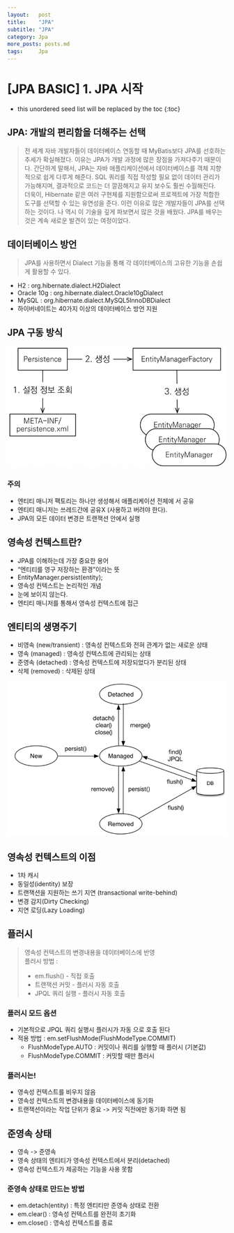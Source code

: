 ```yaml
---
layout:   post
title:    "JPA"
subtitle: "JPA"
category: Jpa
more_posts: posts.md
tags:     Jpa
---
```

# [JPA BASIC] 1. JPA 시작

<!--more-->
<!-- Table of contents -->
* this unordered seed list will be replaced by the toc
{:toc}

<!-- text -->

## JPA: 개발의 편리함을 더해주는 선택  
> 전 세계 자바 개발자들이 데이터베이스 연동할 때 MyBatis보다 JPA를 선호하는 추세가 확실해졌다. 이유는 JPA가 개발 과정에 많은 장점을 가져다주기 때문이다. 간단하게 말해서, JPA는 자바 애플리케이션에서 데이터베이스를 객체 지향적으로 쉽게 다루게 해준다. SQL 쿼리를 직접 작성할 필요 없이 데이터 관리가 가능해지며, 결과적으로 코드는 더 깔끔해지고 유지 보수도 훨씬 수월해진다.  
> 더욱이, Hibernate 같은 여러 구현체를 지원함으로써 프로젝트에 가장 적합한 도구를 선택할 수 있는 유연성을 준다. 이런 이유로 많은 개발자들이 JPA를 선택하는 것이다. 나 역시 이 기술을 깊게 파보면서 많은 것을 배웠다. JPA를 배우는 것은 계속 새로운 발견이 있는 여정이었다.
  
## 데이터베이스 방언
> JPA를 사용하면서 Dialect 기능을 통해 각 데이터베이스의 고유한 기능을 손쉽게 활용할 수 있다.  
- H2 : org.hibernate.dialect.H2Dialect 
- Oracle 10g : org.hibernate.dialect.Oracle10gDialect 
- MySQL : org.hibernate.dialect.MySQL5InnoDBDialect
- 하이버네이트는 40가지 이상의 데이터베이스 방언 지원

## JPA 구동 방식
![alt text](/assets/img/jpa/image.png)

### 주의  
- 엔티티 매니저 팩토리는 하나만 생성해서 애플리케이션 전체에 서 공유
- 엔티티 매니저는 쓰레드간에 공유X (사용하고 버려야 한다).
- JPA의 모든 데이터 변경은 트랜잭션 안에서 실행

## 영속성 컨텍스트란?
- JPA를 이해하는데 가장 중요한 용어
- “엔티티를 영구 저장하는 환경”이라는 뜻
- EntityManager.persist(entity);
- 영속성 컨텍스트는 논리적인 개념
- 눈에 보이지 않는다.
- 엔티티 매니저를 통해서 영속성 컨텍스트에 접근

## 엔티티의 생명주기
- 비영속 (new/transient) : 영속성 컨텍스트와 전혀 관계가 없는 새로운 상태
- 영속 (managed) : 영속성 컨텍스트에 관리되는 상태
- 준영속 (detached) : 영속성 컨텍스트에 저장되었다가 분리된 상태
- 삭제 (removed)  : 삭제된 상태

![alt text](/assets/img/jpa/image-1.png)

## 영속성 컨텍스트의 이점
- 1차 캐시
- 동일성(identity) 보장
- 트랜잭션을 지원하는 쓰기 지연 (transactional write-behind)
- 변경 감지(Dirty Checking)
- 지연 로딩(Lazy Loading)

## 플러시
> 영속성 컨텍스트의 변경내용을 데이터베이스에 반영  
> 플러시 방법 :  
> - em.flush() - 직접 호출
> - 트랜잭션 커밋 - 플러시 자동 호출
> - JPQL 쿼리 실행 - 플러시 자동 호출

### 플러시 모드 옵션
- 기본적으로 JPQL 쿼리 실행시 플러시가 자동 으로 호출 된다
- 적용 방법 : em.setFlushMode(FlushModeType.COMMIT)
  - FlushModeType.AUTO : 커밋이나 쿼리를 실행할 때 플러시 (기본값)
  - FlushModeType.COMMIT : 커밋할 때만 플러시

### 플러시는!
- 영속성 컨텍스트를 비우지 않음
- 영속성 컨텍스트의 변경내용을 데이터베이스에 동기화
- 트랜잭션이라는 작업 단위가 중요 -> 커밋 직전에만 동기화 하면 됨

## 준영속 상태
- 영속 -> 준영속
- 영속 상태의 엔티티가 영속성 컨텍스트에서 분리(detached)
- 영속성 컨텍스트가 제공하는 기능을 사용 못함

### 준영속 상태로 만드는 방법
- em.detach(entity) : 특정 엔티티만 준영속 상태로 전환
- em.clear() : 영속성 컨텍스트를 완전히 초기화
- em.close() : 영속성 컨텍스트를 종료

